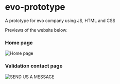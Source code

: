 # evo-prototype

A prototype for evo company using JS, HTML and CSS

Previews of the website below:

### Home page
![Home page](https://github.com/stellaWangg/evo-prototype/assets/91721862/0bcf7808-3d3d-4fbf-97f9-cbbc320910db)

### Validation contact page
![SEND US A MESSAGE](https://github.com/stellaWangg/evo-prototype/assets/91721862/ca0487ba-873f-47c5-b96f-1b5cd0185468)

